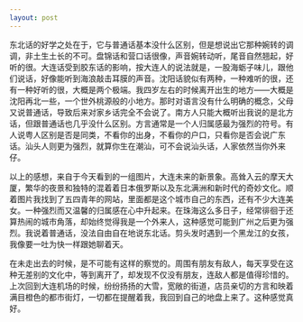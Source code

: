 ```yaml
---
layout: post
---
```

东北话的好学之处在于，它与普通话基本没什么区别，但是想说出它那种婉转的调调，非土生土长的不可。盘锦话和营口话很像，声音婉转动听，尾音自然翘起，好听的很。大连话受到胶东话的影响，按大连人的说法就是，一股海蛎子味儿，跟他们说话，好像能听到海浪敲击耳膜的声音。沈阳话貌似有两种，一种难听的很，还有一种好听的很，大概是两个极端。我四岁左右的时候离开出生的地方——大概是沈阳再北一些，一个世外桃源般的小地方。那时对语言没有什么明确的概念，父母又说普通话，导致后来对家乡话完全不会说了。南方人只能大概听出我说的是北方话，但跟普通话也几乎没什么区别。方言通常是一个人归属感最为强烈的符号。有人说粤人区别是否是同类，不看你的出身，不看你的户口，只看你是否会说广东话。汕头人则更为强烈，就算你生在潮汕，可不会说汕头话，人家依然当你外来仔。

以上的感想，来自于今天看到的一组图片，大连未来的新景象。高耸入云的摩天大厦，繁华的夜景和独特的混着着日本俄罗斯以及东北满洲和新时代的奇妙文化。顺着图片我找到了五四青年的网站，里面都是这个城市自己的东西，还有不少大连美女。一种强烈而又温馨的归属感在心中升起来。在珠海这么多日子，经常徘徊于还算热闹的城市角落，却始终觉得我是一个外来人，这种感觉可能到广州之后更为强烈。我说着普通话，没法自由自在地说东北话。剪头发时遇到一个黑龙江的女孩，我像要一吐为快一样跟她聊着天。

在未走出去的时候，是不可能有这样的察觉的。周围有朋友有敌人，每天享受在这种无差别的文化中，等到离开了，却发现不仅没有朋友，连敌人都是值得珍惜的。上次回到大连机场的时候，纷纷扬扬的大雪，宽敞的街道，店员亲切的方言和映着满目橙色的都市街灯，一切都在提醒着我，我回到自己的地盘上来了。这种感觉真好。